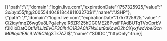 [{"path":"/","domain":"login.live.com","expirationDate":1757325925,"value":"3$oiuyu55f%40outlook.com$h$gj$$2$0$0$5544048184481103270$1","name":"JSHP"},{"path":"/","domain":"login.live.com","expirationDate":1757325925,"value":"Ci2iqyfmqZ6wg9u8LPgJehye!R6ZR125hDG0ME28PvsiFPAdBUTqTVoCprbVf3K!ioDatQQ*t!MLiJzEvOF30Ih4O1R3A0h7NxLut8aKcwO2hCXyxfwcVbeiGcnM0!lopltE8LiLWi6Ch*Ig3Tk7AZI$","name":"SDIDC","httpOnly":true}]
